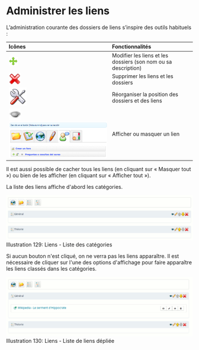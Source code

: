 # Administrer les liens

L’administration courante des dossiers de liens s’inspire des outils habituels :

| Icônes | Fonctionnalités |
| :--- | :--- |
| ![](../../.gitbook/assets/graficos65%20%287%29.png) | Modifier les liens et les dossiers \(son nom ou sa description\) |
| ![](../../.gitbook/assets/graficos66%20%285%29.png) | Supprimer les liens et les dossiers |
| ![](../../.gitbook/assets/images101%20%285%29.png) | Réorganiser la position des dossiers et des liens |
| ![](../../.gitbook/assets/graficos67%20%285%29.png)![](../../.gitbook/assets/graficos68%20%287%29.png) | Afficher ou masquer un lien |

Il est aussi possible de cacher tous les liens \(en cliquant sur « Masquer tout »\) ou bien de les afficher \(en cliquant sur « Afficher tout »\).

La liste des liens affiche d'abord les catégories.

![](../../.gitbook/assets/image200%20%281%29.png)Illustration 129: Liens - Liste des catégories

Si aucun bouton n'est cliqué, on ne verra pas les liens apparaître. Il est nécessaire de cliquer sur l'une des options d'affichage pour faire apparaître les liens classés dans les catégories.

![](../../.gitbook/assets/image201%20%281%29.png)Illustration 130: Liens - Liste de liens dépliée

